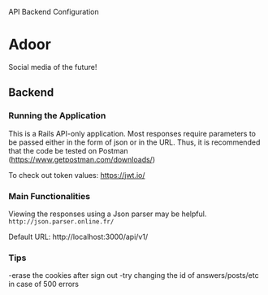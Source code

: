 API Backend Configuration

# Adoor
Social media of the future!

## Backend

### Running the Application
This is a Rails API-only application. Most responses require parameters to be passed either in the form of json or in the URL. Thus, it is recommended that the code be tested on Postman (https://www.getpostman.com/downloads/)

To check out token values: https://jwt.io/ 

### Main Functionalities
Viewing the responses using a Json parser may be helpful. ```http://json.parser.online.fr/```

Default URL: http://localhost:3000/api/v1/

### Tips
-erase the cookies after sign out
-try changing the id of answers/posts/etc in case of 500 errors